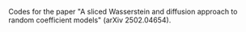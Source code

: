 Codes for the paper "A sliced Wasserstein and diffusion approach to random coefficient models" (arXiv 2502.04654). 
